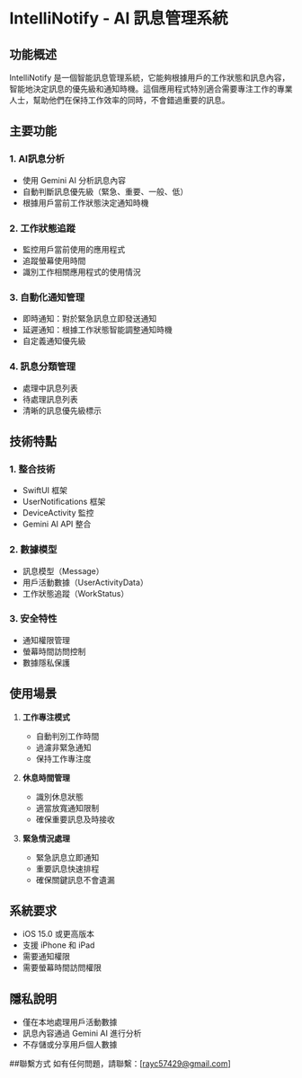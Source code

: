 # IntelliNotify - AI 訊息管理系統

## 功能概述

IntelliNotify 是一個智能訊息管理系統，它能夠根據用戶的工作狀態和訊息內容，智能地決定訊息的優先級和通知時機。這個應用程式特別適合需要專注工作的專業人士，幫助他們在保持工作效率的同時，不會錯過重要的訊息。

## 主要功能

### 1. AI訊息分析
- 使用 Gemini AI 分析訊息內容
- 自動判斷訊息優先級（緊急、重要、一般、低）
- 根據用戶當前工作狀態決定通知時機

### 2. 工作狀態追蹤
- 監控用戶當前使用的應用程式
- 追蹤螢幕使用時間
- 識別工作相關應用程式的使用情況

### 3. 自動化通知管理
- 即時通知：對於緊急訊息立即發送通知
- 延遲通知：根據工作狀態智能調整通知時機
- 自定義通知優先級

### 4. 訊息分類管理
- 處理中訊息列表
- 待處理訊息列表
- 清晰的訊息優先級標示

## 技術特點

### 1. 整合技術
- SwiftUI 框架
- UserNotifications 框架
- DeviceActivity 監控
- Gemini AI API 整合

### 2. 數據模型
- 訊息模型（Message）
- 用戶活動數據（UserActivityData）
- 工作狀態追蹤（WorkStatus）

### 3. 安全特性
- 通知權限管理
- 螢幕時間訪問控制
- 數據隱私保護

## 使用場景

1. **工作專注模式**
   - 自動判別工作時間
   - 過濾非緊急通知
   - 保持工作專注度

2. **休息時間管理**
   - 識別休息狀態
   - 適當放寬通知限制
   - 確保重要訊息及時接收

3. **緊急情況處理**
   - 緊急訊息立即通知
   - 重要訊息快速排程
   - 確保關鍵訊息不會遺漏

## 系統要求

- iOS 15.0 或更高版本
- 支援 iPhone 和 iPad
- 需要通知權限
- 需要螢幕時間訪問權限

## 隱私說明

- 僅在本地處理用戶活動數據
- 訊息內容通過 Gemini AI 進行分析
- 不存儲或分享用戶個人數據

##聯繫方式
如有任何問題，請聯繫：[rayc57429@gmail.com]

